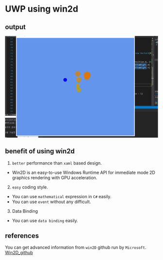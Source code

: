# UWP using win2d  

## output  
![1](UWPCanvasExample_CirclesWithGravity.gif)

## benefit of using win2d

1. `better` performance than `xaml` based design. 
* Win2D is an easy-to-use Windows Runtime API for immediate mode 2D graphics rendering with GPU acceleration.

2. `easy` coding style. 
* You can use `mathematical` expression in `C#` easily.
* You can use `event` without any difficult.

3. Data Binding  
* You can use `data binding` easily. 

## references

You can get advanced information from `win2D` github run by `Microsoft`.   
[Win2D_github](https://github.com/Microsoft/Win2D)


